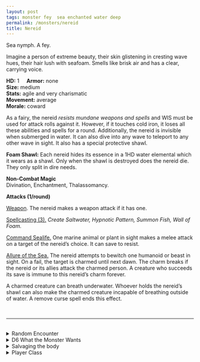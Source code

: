 ```yaml
---
layout: post
tags: monster fey  sea enchanted water deep
permalink: /monsters/nereid
title: Nereid
---
```


Sea nymph. A fey.

Imagine a person of extreme beauty, their skin glistening in cresting wave hues, their hair lush with seafoam. Smells like brisk air and has a clear, carrying voice.

**HD:** 1  &nbsp; &nbsp;  **Armor:** none <br>
**Size:** medium <br>
**Stats:** agile and very charismatic <br>
**Movement:** average <br>
**Morale:** coward <br>

As a fairy, the nereid *resists mundane weapons and spells* and WIS must be used for attack rolls against it. However, if it touches cold iron, it loses all these abilities and spells for a round. Additionally, the nereid is invisible when submerged in water. It can also dive into any wave to teleport to any other wave in sight. It also has a special protective shawl.

<span class="alchemy"> <b>Foam Shawl:</b> Each nereid hides its essence in a 1HD water elemental which it wears as a shawl. Only when the shawl is destroyed does the nereid die. They only split in dire needs. </span> <br>

**Non-Combat Magic** <br>
Divination, Enchantment, Thalassomancy.

**Attacks (1/round)**

<ins>Weapon</ins>. The nereid makes a weapon attack if it has one.

<ins>Spellcasting (3).</ins> *Create Saltwater, Hypnotic Pattern, Summon Fish, Wall of Foam.*

<ins>Command Sealife.</ins> One marine animal or plant in sight makes a melee attack on a target of the nereid’s choice. It can save to resist.

<ins>Allure of the Sea.</ins> The nereid attempts to bewitch one humanoid or beast in sight. On a fail, the target is charmed until next dawn. The charm breaks if the nereid or its allies attack the charmed person. A creature who succeeds its save is immune to this nereid’s charm forever.

A charmed creature can breath underwater. Whoever holds the nereid’s shawl can also make the charmed creature incapable of breathing outside of water. A remove curse spell ends this effect.

<br>

---

<br>

<details markdown="1">
<summary>Random Encounter</summary>

1. **Monster:** 1 nereid & 1D4-1 fishes & 1D4-1 enthralled goons.
1. **Lair:** A beautifully constructed underwater boudoir full of collected curiosities.<br>    &nbsp; OR <br>    **Omen:** Beautiful, clear singing.
1. **Spoor:** The clothes of an enthralled humanoid, neatly put into a pile.
1. **Tracks:** Singing in the waves.
1. **Trace:** Discarded clothes pieces near the coast.
1. **Trace:** A curious bard, looking for inspiration.

</details>

<details markdown="1">
<summary>D6 What the Monster Wants </summary>

1. To be presented with a new, aesthetically pleasing piece of art.
1. To raise the local sea life against the surface dwellers.
1. Restore the purity of local waters.
1. Free another captured nereid.
1. Perform a mesmerizing performance for a cadre of feys.
1. Get a new plaything.
</details>

<details markdown="1">
<summary>Salvaging the body</summary>
 
A dying nereid and its shawl both return to water if killed. What is often left is a single, beautiful pearl, and coral jewelry.

Wearing a nereid shawl will give you the inspiration to create a spell with the word *Foam*.
</details>

<details markdown="1">
<summary>Player Class</summary>
Play as a [nereid](https://saltygoo.github.io/class/magic-user/nereid)!
</details>
